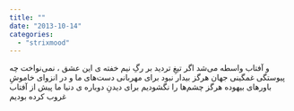 ```yaml
---
title: ""
date: "2013-10-14"
categories: 
  - "strixmood"
---
```


ﻭ ﺁﻓﺘﺎﺏ ﻭﺍﺳﻄﻪ ﻣﯽﺷﺪ ﺍﮔﺮ ﺗﯿﻎِ ﺗﺮﺩﯾﺪ ﺑﺮ ﺭﮒِ ﻧﯿﻢ ﺧﻔﺘﻪ ﯼ ﺍﯾﻦ ﻋﺸﻖ ، ﻧﻤﯽﻧﻮﺍﺧﺖ ﭼﻪ ﭘﯿﻮﺳﺘﮕﯽ ﻏﻤﮕﯿﻨﯽ ﺟﻬﺎﻥ ﻫﺮﮔﺰ ﺑﯿﺪﺍﺭ ﻧﺒﻮﺩ ﺑﺮﺍﯼ ﻣﻬﺮﺑﺎﻧﯽ ﺩﺳﺖﻫﺎﯼ ﻣﺎ ﻭ ﺩﺭ ﺍﻧﺰﻭﺍﯼ ﺧﺎﻣﻮﺵِ ﺑﺎﻭﺭﻫﺎﯼ ﺑﯿﻬﻮﺩﻩ ﻫﺮﮔﺰ ﭼﺸﻢﻫﺎ ﺭﺍ ﻧﮕﺸﻮﺩﯾﻢ ﺑﺮﺍﯼ ﺩﯾﺪﻥِ ﺩﻭﺑﺎﺭﻩ ﯼ ﺩﻧﯿﺎ ﻣﺎ ﭘﯿﺶ ﺍﺯ ﺁﻓﺘﺎﺏ ﻏﺮﻭﺏ ﮐﺮﺩﻩ ﺑﻮﺩﯾﻢ

